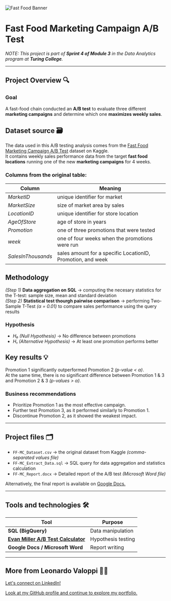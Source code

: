 ![Fast Food Banner](https://images.unsplash.com/photo-1550547660-d9450f859349?crop=entropy&cs=tinysrgb&fit=crop&w=1400&h=400&fm=jpg&ixid=MnwzNjUyOXwwfDF8c2VhcmNofDJ8fGhhbWJ1cmdlcnxlbnwwfHx8fDE2NjE2MjUxOTc&ixlib=rb-1.2.1&q=80)

# Fast Food Marketing Campaign A/B Test

*NOTE: This project is part of **Sprint 4 of Module 3** in the Data Analytics program at **Turing College**.*

---

## Project Overview 🔍

### Goal
A fast-food chain conducted an **A/B test** to evaluate three different **marketing campaigns** and determine which one **maximizes weekly sales**.

## Dataset source 🗃️
The data used in this A/B testing analysis comes from the [Fast Food Marketing Campaign A/B Test](https://www.kaggle.com/datasets/chebotinaa/fast-food-marketing-campaign-ab-test) dataset on Kaggle.  
It contains weekly sales performance data from the target **fast food locations** running one of the new **marketing campaigns** for 4 weeks.

### Columns from the original table:
| Column | Meaning |
|--------|---------|
| *MarketID* | unique identifier for market |
| *MarketSize* | size of market area by sales |
| *LocationID* | unique identifier for store location |
| *AgeOfStore* | age of store in years |
| *Promotion* | one of three promotions that were tested |
| *week* | one of four weeks when the promotions were run |
| *SalesInThousands* | sales amount for a specific LocationID, Promotion, and week |

## Methodology
*(Step 1)* **Data aggregation on SQL** → computing the necesary statistics for the T-test: sample size, mean and standard deviation  
*(Step 2)* **Statistical test thourgh pairwise comparison** → performing Two-Sample T-Test *(α = 0.01)* to compare sales performance using the query results

### Hypothesis
  - *H₀ (Null Hypothesis)* → No difference between promotions 
  - *H₁ (Alternative Hypothesis)* → At least one promotion performs better

## Key results 💡
Promotion 1 significantly outperformed Promotion 2 *(p-value < α)*.  
At the same time, there is no significant difference between Promotion 1 & 3 and Promotion 2 & 3 *(p-values > α)*.  

### Business recommendations
- Prioritize Promotion 1 as the most effective campaign.  
- Further test Promotion 3, as it performed similarly to Promotion 1.  
- Discontinue Promotion 2, as it showed the weakest impact.  

---

## Project files 🗂️

- `FF-MC_Dataset.csv` → the original dataset from Kaggle *(comma-separated values file)*
- `FF-MC_Extract_Data.sql` → SQL query for data aggregation and statistics calculation
- `FF-MC_Report.docx` → Detailed report of the A/B test *(Microsoft Word file)*

Alternatively, the final report is available on [Google Docs.](https://docs.google.com/document/d/1FSBdIiwmmQis7YHOhfOzChHOFbhroFee0Npb5EqTnu4/edit?usp=sharing)

---

## Tools and technologies 🛠️

| Tool | Purpose |
|------|---------|
| **SQL (BigQuery)** | Data manipulation |
| **[Evan Miller A/B Test Calculator](https://www.evanmiller.org/ab-testing/t-test.html)** | Hypothesis testing |
| **Google Docs / Microsoft Word** | Report writing |

---

## More from Leonardo Valoppi 👨‍💻

[Let's connect on LinkedIn!](https://linkedin.com/in/leonardo-valoppi)

[Look at my GitHub profile and continue to explore my portfolio.](https://github.com/leonardovaloppi)  

